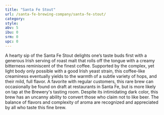 ```yaml
---
title: "Santa Fe Stout"
url: /santa-fe-brewing-company/santa-fe-stout/
category: 
style: 
abv: 5
ibu: 0
srm: 0
upc: 0
---
```

A hearty sip of the Santa Fe Stout delights one’s taste buds first with a generous Irish serving of roast malt that rolls off the tongue with a creamy bitterness reminiscent of the finest coffee. Supported by the complex, yet light body only possible with a good Irish yeast strain, this coffee-like creaminess eventually yields to the warmth of a subtle variety of hops, and their mild, full flavor. A favorite with regular customers, this rare brew can occasionally be found on draft at restaurants in Santa Fe, but is more likely on tap at the Brewery's tasting room. Despite its intimidating dark color, this brew has an uncanny ability to convert those who claim not to like beer. The balance of flavors and complexity of aroma are recognized and appreciated by all who taste this fine brew.
